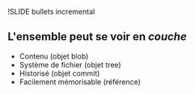 !SLIDE bullets incremental

## L&#39;ensemble peut se voir en *couche*

* Contenu (objet blob)
* Système de fichier (objet tree)
* Historisé (objet commit)
* Facilement mémorisable (référence)
